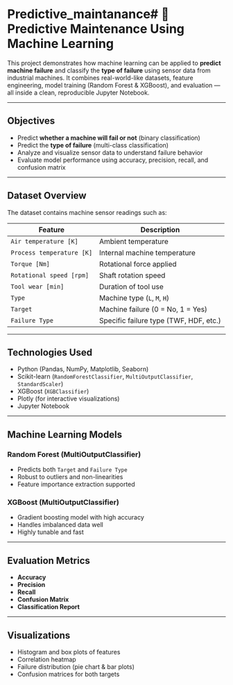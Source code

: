 # Predictive_maintanance# 🔧 Predictive Maintenance Using Machine Learning

This project demonstrates how machine learning can be applied to **predict machine failure** and classify the **type of failure** using sensor data from industrial machines. It combines real-world-like datasets, feature engineering, model training (Random Forest & XGBoost), and evaluation — all inside a clean, reproducible Jupyter Notebook.

---

##  Objectives

-  Predict **whether a machine will fail or not** (binary classification)
-  Predict the **type of failure** (multi-class classification)
-  Analyze and visualize sensor data to understand failure behavior
-  Evaluate model performance using accuracy, precision, recall, and confusion matrix

---

##  Dataset Overview

The dataset contains machine sensor readings such as:

| Feature                    | Description                                |
|---------------------------|--------------------------------------------|
| `Air temperature [K]`     | Ambient temperature                        |
| `Process temperature [K]` | Internal machine temperature               |
| `Torque [Nm]`             | Rotational force applied                   |
| `Rotational speed [rpm]`  | Shaft rotation speed                       |
| `Tool wear [min]`         | Duration of tool use                       |
| `Type`                    | Machine type (`L`, `M`, `H`)               |
| `Target`                  | Machine failure (0 = No, 1 = Yes)          |
| `Failure Type`            | Specific failure type (TWF, HDF, etc.)     |

---

##  Technologies Used

- Python (Pandas, NumPy, Matplotlib, Seaborn)
- Scikit-learn (`RandomForestClassifier`, `MultiOutputClassifier`, `StandardScaler`)
- XGBoost (`XGBClassifier`)
- Plotly (for interactive visualizations)
- Jupyter Notebook

---

##  Machine Learning Models

###  Random Forest (MultiOutputClassifier)
- Predicts both `Target` and `Failure Type`
- Robust to outliers and non-linearities
- Feature importance extraction supported

###  XGBoost (MultiOutputClassifier)
- Gradient boosting model with high accuracy
- Handles imbalanced data well
- Highly tunable and fast

---

##  Evaluation Metrics

- **Accuracy**
- **Precision**
- **Recall**
- **Confusion Matrix**
- **Classification Report**

---

##  Visualizations

- Histogram and box plots of features
- Correlation heatmap
- Failure distribution (pie chart & bar plots)
- Confusion matrices for both targets

